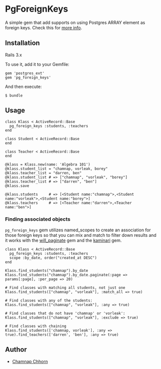 # PgForeignKeys

A simple gem that add supports on using Postgres ARRAY element as foreign keys. Check this for [more info](http://blog.2ndquadrant.com/postgresql-9-3-development-array-element-foreign-keys/).

## Installation

Rails 3.x

To use it, add it to your Gemfile:

    gem 'postgres_ext'
    gem 'pg_foreign_keys' 

And then execute:

    $ bundle

## Usage

    class Klass < ActiveRecord::Base
      pg_foreign_keys :students, :teachers
    end

    class Student < ActiveRecord::Base
    end

    class Teacher < ActiveRecord::Base
    end

    @klass = Klass.new(name: 'Algebra 101')
    @klass.student_list = "chamnap, vorleak, borey"
    @klass.teacher_list = "darren, ben"
    @klass.student_list # => ["chamnap", "vorleak", "borey"]
    @klass.teacher_list # => ["darren", "ben"]
    @klass.save

    @klass.students     # => [<Student name:"chamnap">,<Student name:"vorleak">,<Student name:"borey">]
    @klass.teachers     # => [<Teacher name:"darren">,<Teacher name:"ben">]

### Finding associated objects

`pg_foreign_keys` gem utilizes named_scopes to create an association for those foreign keys so that you can mix and match to filter down results and it works with
the [will_paginate](https://github.com/mislav/will_paginate) gem and the [kaminari](https://github.com/amatsuda/kaminari) gem.

    class Klass < ActiveRecord::Base
      pg_foreign_keys :students, :teachers
      scope :by_date, order("created_at DESC")
    end

    Klass.find_students("chamnap").by_date
    Klass.find_students("chamnap").by_date.paginate(:page => params[:page], :per_page => 20)

    # Find classes with matching all students, not just one
    Klass.find_students(["chamnap", "vorleak"], :match_all => true)

    # Find classes with any of the students:
    Klass.find_students(["chamnap", "vorleak"], :any => true)

    # Find classes that do not have 'chamnap' or 'vorleak':
    Klass.find_students(["chamnap", "vorleak"], :exclude => true)

    # Find classes with chaining
    Klass.find_students(['chamnap, vorleak'], :any => true).find_teachers(['darren', 'ben'], :any => true)

## Author

* [Chamnap Chhorn](https://github.com/chamnap)